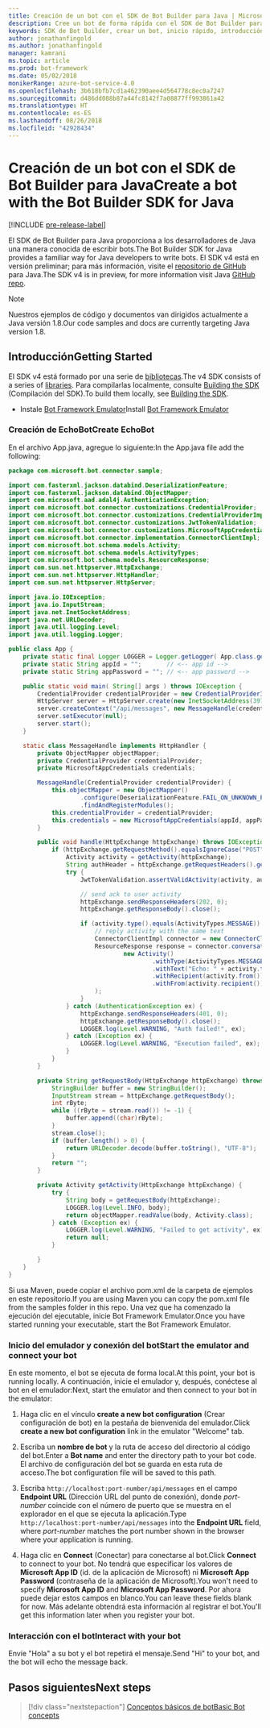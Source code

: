 ```yaml
---
title: Creación de un bot con el SDK de Bot Builder para Java | Microsoft Docs
description: Cree un bot de forma rápida con el SDK de Bot Builder para Java.
keywords: SDK de Bot Builder, crear un bot, inicio rápido, introducción
author: jonathanfingold
ms.author: jonathanfingold
manager: kamrani
ms.topic: article
ms.prod: bot-framework
ms.date: 05/02/2018
monikerRange: azure-bot-service-4.0
ms.openlocfilehash: 3b618bfb7cd1a462390aee4d564778c8ec0a7247
ms.sourcegitcommit: d486dd088b87a44fc8142f7a08877ff993861a42
ms.translationtype: HT
ms.contentlocale: es-ES
ms.lasthandoff: 08/26/2018
ms.locfileid: "42928434"
---
```

# <a name="create-a-bot-with-the-bot-builder-sdk-for-java"></a><span data-ttu-id="dcc79-104">Creación de un bot con el SDK de Bot Builder para Java</span><span class="sxs-lookup"><span data-stu-id="dcc79-104">Create a bot with the Bot Builder SDK for Java</span></span>
[!INCLUDE [pre-release-label](../includes/pre-release-label.md)]

<span data-ttu-id="dcc79-105">El SDK de Bot Builder para Java proporciona a los desarrolladores de Java una manera conocida de escribir bots.</span><span class="sxs-lookup"><span data-stu-id="dcc79-105">The Bot Builder SDK for Java provides a familiar way for Java developers to write bots.</span></span> <span data-ttu-id="dcc79-106">El SDK v4 está en versión preliminar; para más información, visite el [repositorio de GitHub](https://github.com/Microsoft/botbuilder-java) para Java.</span><span class="sxs-lookup"><span data-stu-id="dcc79-106">The SDK v4 is in preview, for more information visit Java [GitHub repo](https://github.com/Microsoft/botbuilder-java).</span></span>

> [!NOTE]
> <span data-ttu-id="dcc79-107">Nuestros ejemplos de código y documentos van dirigidos actualmente a Java versión 1.8.</span><span class="sxs-lookup"><span data-stu-id="dcc79-107">Our code samples and docs are currently targeting Java version 1.8.</span></span>

## <a name="getting-started"></a><span data-ttu-id="dcc79-108">Introducción</span><span class="sxs-lookup"><span data-stu-id="dcc79-108">Getting Started</span></span>

<span data-ttu-id="dcc79-109">El SDK v4 está formado por una serie de [bibliotecas](https://github.com/Microsoft/botbuilder-java/tree/master/libraries).</span><span class="sxs-lookup"><span data-stu-id="dcc79-109">The v4 SDK consists of a series of [libraries](https://github.com/Microsoft/botbuilder-java/tree/master/libraries).</span></span> <span data-ttu-id="dcc79-110">Para compilarlas localmente, consulte [Building the SDK](https://github.com/Microsoft/botbuilder-java/wiki/building-the-sdk) (Compilación del SDK).</span><span class="sxs-lookup"><span data-stu-id="dcc79-110">To build them locally, see [Building the SDK](https://github.com/Microsoft/botbuilder-java/wiki/building-the-sdk).</span></span>

- <span data-ttu-id="dcc79-111">Instale [Bot Framework Emulator](https://github.com/Microsoft/BotFramework-Emulator/releases)</span><span class="sxs-lookup"><span data-stu-id="dcc79-111">Install [Bot Framework Emulator](https://github.com/Microsoft/BotFramework-Emulator/releases)</span></span>

### <a name="create-echobot"></a><span data-ttu-id="dcc79-112">Creación de EchoBot</span><span class="sxs-lookup"><span data-stu-id="dcc79-112">Create EchoBot</span></span>

<span data-ttu-id="dcc79-113">En el archivo App.java, agregue lo siguiente:</span><span class="sxs-lookup"><span data-stu-id="dcc79-113">In the App.java file add the following:</span></span>

```Java
package com.microsoft.bot.connector.sample;

import com.fasterxml.jackson.databind.DeserializationFeature;
import com.fasterxml.jackson.databind.ObjectMapper;
import com.microsoft.aad.adal4j.AuthenticationException;
import com.microsoft.bot.connector.customizations.CredentialProvider;
import com.microsoft.bot.connector.customizations.CredentialProviderImpl;
import com.microsoft.bot.connector.customizations.JwtTokenValidation;
import com.microsoft.bot.connector.customizations.MicrosoftAppCredentials;
import com.microsoft.bot.connector.implementation.ConnectorClientImpl;
import com.microsoft.bot.schema.models.Activity;
import com.microsoft.bot.schema.models.ActivityTypes;
import com.microsoft.bot.schema.models.ResourceResponse;
import com.sun.net.httpserver.HttpExchange;
import com.sun.net.httpserver.HttpHandler;
import com.sun.net.httpserver.HttpServer;

import java.io.IOException;
import java.io.InputStream;
import java.net.InetSocketAddress;
import java.net.URLDecoder;
import java.util.logging.Level;
import java.util.logging.Logger;

public class App {
    private static final Logger LOGGER = Logger.getLogger( App.class.getName() );
    private static String appId = "";       // <-- app id -->
    private static String appPassword = ""; // <-- app password -->

    public static void main( String[] args ) throws IOException {
        CredentialProvider credentialProvider = new CredentialProviderImpl(appId, appPassword);
        HttpServer server = HttpServer.create(new InetSocketAddress(3978), 0);
        server.createContext("/api/messages", new MessageHandle(credentialProvider));
        server.setExecutor(null);
        server.start();
    }

    static class MessageHandle implements HttpHandler {
        private ObjectMapper objectMapper;
        private CredentialProvider credentialProvider;
        private MicrosoftAppCredentials credentials;

        MessageHandle(CredentialProvider credentialProvider) {
            this.objectMapper = new ObjectMapper()
                    .configure(DeserializationFeature.FAIL_ON_UNKNOWN_PROPERTIES, false)
                    .findAndRegisterModules();
            this.credentialProvider = credentialProvider;
            this.credentials = new MicrosoftAppCredentials(appId, appPassword);
        }

        public void handle(HttpExchange httpExchange) throws IOException {
            if (httpExchange.getRequestMethod().equalsIgnoreCase("POST")) {
                Activity activity = getActivity(httpExchange);
                String authHeader = httpExchange.getRequestHeaders().getFirst("Authorization");
                try {
                    JwtTokenValidation.assertValidActivity(activity, authHeader, credentialProvider);

                    // send ack to user activity
                    httpExchange.sendResponseHeaders(202, 0);
                    httpExchange.getResponseBody().close();

                    if (activity.type().equals(ActivityTypes.MESSAGE)) {
                        // reply activity with the same text
                        ConnectorClientImpl connector = new ConnectorClientImpl(activity.serviceUrl(), this.credentials);
                        ResourceResponse response = connector.conversations().sendToConversation(activity.conversation().id(),
                                new Activity()
                                        .withType(ActivityTypes.MESSAGE)
                                        .withText("Echo: " + activity.text())
                                        .withRecipient(activity.from())
                                        .withFrom(activity.recipient())
                        );
                    }
                } catch (AuthenticationException ex) {
                    httpExchange.sendResponseHeaders(401, 0);
                    httpExchange.getResponseBody().close();
                    LOGGER.log(Level.WARNING, "Auth failed!", ex);
                } catch (Exception ex) {
                    LOGGER.log(Level.WARNING, "Execution failed", ex);
                }
            }
        }

        private String getRequestBody(HttpExchange httpExchange) throws IOException {
            StringBuilder buffer = new StringBuilder();
            InputStream stream = httpExchange.getRequestBody();
            int rByte;
            while ((rByte = stream.read()) != -1) {
                buffer.append((char)rByte);
            }
            stream.close();
            if (buffer.length() > 0) {
                return URLDecoder.decode(buffer.toString(), "UTF-8");
            }
            return "";
        }

        private Activity getActivity(HttpExchange httpExchange) {
            try {
                String body = getRequestBody(httpExchange);
                LOGGER.log(Level.INFO, body);
                return objectMapper.readValue(body, Activity.class);
            } catch (Exception ex) {
                LOGGER.log(Level.WARNING, "Failed to get activity", ex);
                return null;
            }

        }
    }
}
```

<span data-ttu-id="dcc79-114">Si usa Maven, puede copiar el archivo pom.xml de la carpeta de ejemplos en este repositorio.</span><span class="sxs-lookup"><span data-stu-id="dcc79-114">If you are using Maven you can copy the pom.xml file from the samples folder in this repo.</span></span> <span data-ttu-id="dcc79-115">Una vez que ha comenzado la ejecución del ejecutable, inicie Bot Framework Emulator.</span><span class="sxs-lookup"><span data-stu-id="dcc79-115">Once you have started running your executable, start the Bot Framework Emulator.</span></span>

### <a name="start-the-emulator-and-connect-your-bot"></a><span data-ttu-id="dcc79-116">Inicio del emulador y conexión del bot</span><span class="sxs-lookup"><span data-stu-id="dcc79-116">Start the emulator and connect your bot</span></span>

<span data-ttu-id="dcc79-117">En este momento, el bot se ejecuta de forma local.</span><span class="sxs-lookup"><span data-stu-id="dcc79-117">At this point, your bot is running locally.</span></span>
<span data-ttu-id="dcc79-118">A continuación, inicie el emulador y, después, conéctese al bot en el emulador:</span><span class="sxs-lookup"><span data-stu-id="dcc79-118">Next, start the emulator and then connect to your bot in the emulator:</span></span>

1. <span data-ttu-id="dcc79-119">Haga clic en el vínculo **create a new bot configuration** (Crear configuración de bot) en la pestaña de bienvenida del emulador.</span><span class="sxs-lookup"><span data-stu-id="dcc79-119">Click **create a new bot configuration** link in the emulator "Welcome" tab.</span></span> 

2. <span data-ttu-id="dcc79-120">Escriba un **nombre de bot** y la ruta de acceso del directorio al código del bot.</span><span class="sxs-lookup"><span data-stu-id="dcc79-120">Enter a **Bot name** and enter the directory path to your bot code.</span></span> <span data-ttu-id="dcc79-121">El archivo de configuración del bot se guarda en esta ruta de acceso.</span><span class="sxs-lookup"><span data-stu-id="dcc79-121">The bot configuration file will be saved to this path.</span></span>

3. <span data-ttu-id="dcc79-122">Escriba `http://localhost:port-number/api/messages` en el campo **Endpoint URL** (Dirección URL del punto de conexión), donde *port-number* coincide con el número de puerto que se muestra en el explorador en el que se ejecuta la aplicación.</span><span class="sxs-lookup"><span data-stu-id="dcc79-122">Type `http://localhost:port-number/api/messages` into the **Endpoint URL** field, where *port-number* matches the port number shown in the browser where your application is running.</span></span>

4. <span data-ttu-id="dcc79-123">Haga clic en **Connect** (Conectar) para conectarse al bot.</span><span class="sxs-lookup"><span data-stu-id="dcc79-123">Click **Connect** to connect to your bot.</span></span> <span data-ttu-id="dcc79-124">No tendrá que especificar los valores de **Microsoft App ID** (id. de la aplicación de Microsoft) ni **Microsoft App Password** (contraseña de la aplicación de Microsoft).</span><span class="sxs-lookup"><span data-stu-id="dcc79-124">You won't need to specify **Microsoft App ID** and **Microsoft App Password**.</span></span> <span data-ttu-id="dcc79-125">Por ahora puede dejar estos campos en blanco.</span><span class="sxs-lookup"><span data-stu-id="dcc79-125">You can leave these fields blank for now.</span></span> <span data-ttu-id="dcc79-126">Más adelante obtendrá esta información al registrar el bot.</span><span class="sxs-lookup"><span data-stu-id="dcc79-126">You'll get this information later when you register your bot.</span></span>

### <a name="interact-with-your-bot"></a><span data-ttu-id="dcc79-127">Interacción con el bot</span><span class="sxs-lookup"><span data-stu-id="dcc79-127">Interact with your bot</span></span>
<span data-ttu-id="dcc79-128">Envíe "Hola" a su bot y el bot repetirá el mensaje.</span><span class="sxs-lookup"><span data-stu-id="dcc79-128">Send "Hi" to your bot, and the bot will echo the message back.</span></span>

## <a name="next-steps"></a><span data-ttu-id="dcc79-129">Pasos siguientes</span><span class="sxs-lookup"><span data-stu-id="dcc79-129">Next steps</span></span>

> [!div class="nextstepaction"]
> [<span data-ttu-id="dcc79-130">Conceptos básicos de bot</span><span class="sxs-lookup"><span data-stu-id="dcc79-130">Basic Bot concepts</span></span>](../v4sdk/bot-builder-basics.md)

